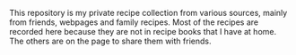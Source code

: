 This repository is my private recipe collection from various sources, mainly
from friends, webpages and family recipes. Most of the recipes are recorded
here because they are not in recipe books that I have at home. The others are
on the page to share them with friends.

